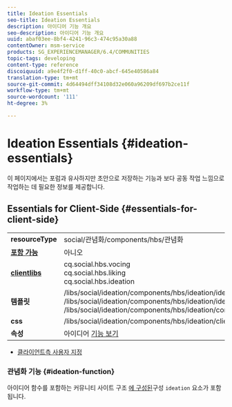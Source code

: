 ```yaml
---
title: Ideation Essentials
seo-title: Ideation Essentials
description: 아이디어 기능 개요
seo-description: 아이디어 기능 개요
uuid: abaf03ee-8bf4-4241-96c3-474c95a30a88
contentOwner: msm-service
products: SG_EXPERIENCEMANAGER/6.4/COMMUNITIES
topic-tags: developing
content-type: reference
discoiquuid: a9e4f2f0-d1ff-40c0-abcf-645e40586a84
translation-type: tm+mt
source-git-commit: 4d64494dff34108d32e060a96209df697b2ce11f
workflow-type: tm+mt
source-wordcount: '111'
ht-degree: 3%

---
```



# Ideation Essentials {#ideation-essentials}

이 페이지에서는 포럼과 유사하지만 초안으로 저장하는 기능과 보다 공동 작업 느낌으로 작업하는 데 필요한 정보를 제공합니다.

## Essentials for Client-Side {#essentials-for-client-side}

<table> 
 <tbody>
  <tr>
   <td> <strong>resourceType</strong></td> 
   <td>social/관념화/components/hbs/관념화</td> 
  </tr>
  <tr>
   <td> <a href="scf.md#add-or-include-a-communities-component"><strong>포함 가능</strong></a></td> 
   <td>아니오</td> 
  </tr>
  <tr>
   <td> <a href="clientlibs.md"><strong>clientlibs</strong></a></td> 
   <td>cq.social.hbs.vocing<br /> cq.social.hbs.liking<br /> cq.social.hbs.ideation</td> 
  </tr>
  <tr>
   <td> <strong>템플릿</strong></td> 
   <td> /libs/social/ideation/components/hbs/ideation/ideation.hbs<br /> /libs/social/ideation/components/hbs/ideation/ideationlists.hbs<br /> /libs/social/ideation/components/hbs/ideation/composer.hbs</td> 
  </tr>
  <tr>
   <td> <strong>css</strong></td> 
   <td> /libs/social/ideation/components/hbs/ideation/clientlibs/ideation.css</td> 
  </tr>
  <tr>
   <td><strong> 속성</strong></td> 
   <td>아이디어 <a href="ideation-feature.md">기능 보기</a></td> 
  </tr>
 </tbody>
</table>

* [클라이언트측 사용자 지정](client-customize.md)

### 관념화 기능 {#ideation-function}

아이디어 함수를 포함하는 커뮤니티 사이트 구조 [에 구성된](functions.md#ideation-function)구성 `ideation` 요소가 포함됩니다.
